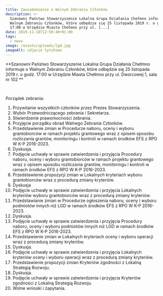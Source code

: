 ```yaml
---
title: Zawiadomienie o Walnym Zebraniu Członków
description: >-
  Szanowni Państwo Stowarzyszenie Lokalna Grupa Działania Chełmno informuje o
  Walnym Zebraniu Członków, które odbędzie się 25 listopada 2019 r. o godz.
  17:00 w Urzędzie Miasta Chełmno przy ul. [...]
date: 2019-11-18T12:59:40+01:00
tags:
  - news
image: /assets/uploads/lgd.jpg
imageAlt: zdjęcie tytułowe
---
```

**Szanowni Państwo Stowarzyszenie Lokalna Grupa Działania Chełmno informuje o Walnym Zebraniu Członków, które odbędzie się 25 listopada 2019 r. o godz. 17:00 w Urzędzie Miasta Chełmno przy ul. Dworcowej 1, sala nr 102 **

<br>

Porządek zebrania:

1. Przywitanie wszystkich członków przez Prezes Stowarzyszenia.
2. Wybór Przewodniczącego zebrania i Sekretarza.
3. Stwierdzenie prawomocności zebrania.
4. Przyjęcie porządku obrad Walnego Zebrania Członków.
5. Przedstawienie zmian w Procedurze naboru, oceny i wyboru grantobiorców w ramach projektu grantowego wraz z opisem sposobu rozliczania grantów, monitoringu i kontroli w ramach środków EFS z RPO W K-P 2016-2023.
6. Dyskusja.
7. Podjęcie uchwały w sprawie zatwierdzenia i przyjęcia Procedury naboru, oceny i wyboru grantobiorców w ramach projektu grantowego wraz z opisem sposobu rozliczania grantów, monitoringu i kontroli w ramach środków EFS z RPO W K-P 2016-2023.
8. Przedstawienie propozycji zmian w Lokalnych kryteriach wyboru grantobiorców wraz z procedurą zmiany kryteriów.
9. Dyskusja
10. Podjęcie uchwały w sprawie zatwierdzenia i przyjęcia Lokalnych kryteriów wyboru grantobiorców wraz z procedurą zmiany kryteriów.
11. Przedstawianie zmian w Procedurze ogłoszenia naboru, oceny i wyboru podmiotów innych niż LGD w ramach środków EFS z RPO W K-P 2016-2023.
12. Dyskusja.
13. Podjęcie uchwały w sprawie zatwierdzenia i przyjęcia Procedury naboru, oceny i wyboru podmiotów innych niż LGD w ramach środków EFS z RPO W K-P 2016-2023.
14. Przedstawienie zmian w Lokalnych kryteriach oceny i wyboru operacji wraz z procedurą zmiany kryteriów.
15. Dyskusja.
16. Podjęcie uchwały w sprawie zatwierdzenia i przyjęcia Lokalnych kryteriów oceny i wyboru operacji wraz z procedurą zmiany kryteriów.
17. Przedstawienie propozycji zmian Kryteriów zgodności z Lokalną Strategią Rozwoju.
18. Dyskusja.
19. Podjęcie uchwały w sprawie zatwierdzenia i przyjęcia Kryteriów zgodności z Lokalną Strategią Rozwoju.
20. Wolne wnioski i zapytania.
